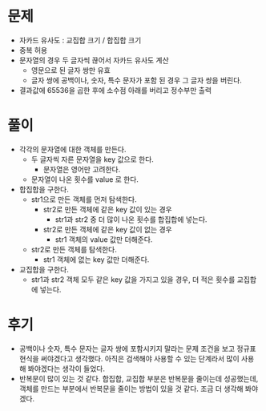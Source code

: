 # 문제

- 자카드 유사도 : 교집합 크기 / 합집합 크기
- 중복 허용
- 문자열의 경우 두 글자씩 끊어서 자카드 유사도 계산
  - 영문으로 된 글자 쌍만 유효
  - 글자 쌍에 공백이나, 숫자, 특수 문자가 포함 된 경우 그 글자 쌍을 버린다.
- 결과값에 65536을 곱한 후에 소수점 아래를 버리고 정수부만 출력

# 풀이

- 각각의 문자열에 대한 객체를 만든다.
  - 두 글자씩 자른 문자열을 key 값으로 한다.
    - 문자열은 영어만 고려한다.
  - 문자열이 나온 횟수를 value 로 한다.
- 합집합을 구한다.
  - str1으로 만든 객체를 먼저 탐색한다.
    - str2로 만든 객체에 같은 key 값이 있는 경우
      - str1과 str2 중 더 많이 나온 횟수를 합집합에 넣는다.
    - str2로 만든 객체에 같은 key 값이 없는 경우
      - str1 객체의 value 값만 더해준다.
  - str2로 만든 객체를 탐색한다.
    - str1 객체에 없는 key 값만 더해준다.
- 교집합을 구한다.
  - str1과 str2 객체 모두 같은 key 값을 가지고 있을 경우, 더 적은 횟수를 교집합에 넣는다.

# 후기

- 공백이나 숫자, 특수 문자는 글자 쌍에 포함시키지 말라는 문제 조건을 보고 정규표현식을 써야겠다고 생각했다. 아직은 검색해야 사용할 수 있는 단계라서 많이 사용해 봐야겠다는 생각이 들었다.
- 반복문이 많이 있는 것 같다. 합집합, 교집합 부분은 반복문을 줄이는데 성공했는데, 객체를 만드는 부분에서 반복문을 줄이는 방법이 있을 것 같다. 조금 더 생각해 봐야겠다.
